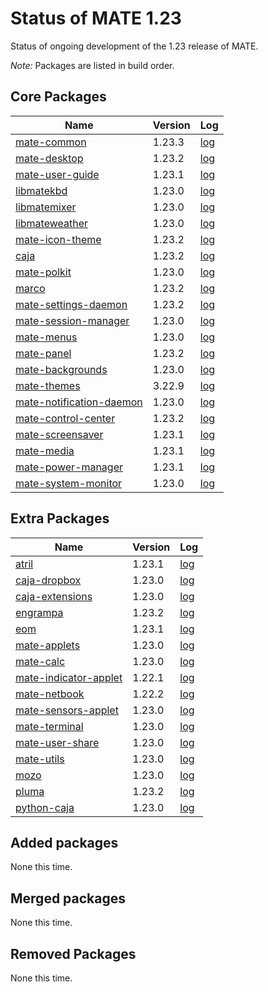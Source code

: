 # Status of MATE 1.23

Status of ongoing development of the 1.23 release of MATE.

_Note:_ Packages are listed in build order.

## Core Packages

Name|Version|Log
---|---|---
[mate-common](https://github.com/mate-desktop/mate-common) |  1.23.3 | [log](https://git.mate-desktop.org/mate-common/log/)
[mate-desktop](https://github.com/mate-desktop/mate-desktop) |  1.23.2 | [log](https://git.mate-desktop.org/mate-desktop/log/)
[mate-user-guide](https://github.com/mate-desktop/mate-user-guide) |  1.23.1 | [log](https://git.mate-desktop.org/mate-user-guide/log/)
[libmatekbd](https://github.com/mate-desktop/libmatekbd) |  1.23.0 | [log](https://git.mate-desktop.org/libmatekbd/log/)
[libmatemixer](https://github.com/mate-desktop/libmatemixer) |  1.23.0 | [log](https://git.mate-desktop.org/libmatemixer/log/)
[libmateweather](https://github.com/mate-desktop/libmateweather) |  1.23.0 | [log](https://git.mate-desktop.org/libmateweather/log/)
[mate-icon-theme](https://github.com/mate-desktop/mate-icon-theme) |  1.23.2 | [log](https://git.mate-desktop.org/mate-icon-theme/log/)
[caja](https://github.com/mate-desktop/caja) |  1.23.2 |  [log](https://git.mate-desktop.org/caja/log/)
[mate-polkit](https://github.com/mate-desktop/mate-polkit) |  1.23.0 | [log](https://git.mate-desktop.org/mate-polkit/log/)
[marco](https://github.com/mate-desktop/marco) |  1.23.2 |  [log](https://git.mate-desktop.org/marco/log/)
[mate-settings-daemon](https://github.com/mate-desktop/mate-settings-daemon) |  1.23.2 | [log](https://git.mate-desktop.org/mate-settings-daemon/log/)
[mate-session-manager](https://github.com/mate-desktop/mate-session-manager) |  1.23.0 | [log](https://git.mate-desktop.org/mate-session-manager/log/)
[mate-menus](https://github.com/mate-desktop/mate-menus) |  1.23.0 | [log](https://git.mate-desktop.org/mate-menus/log/)
[mate-panel](https://github.com/mate-desktop/mate-panel) |  1.23.2 | [log](https://git.mate-desktop.org/mate-panel/log/)
[mate-backgrounds](https://github.com/mate-desktop/mate-backgrounds) |  1.23.0 | [log](https://git.mate-desktop.org/mate-backgrounds/log/)
[mate-themes](https://github.com/mate-desktop/mate-themes) |  3.22.9 | [log](https://git.mate-desktop.org/mate-themes/log/)
[mate-notification-daemon](https://github.com/mate-desktop/mate-notification-daemon) |  1.23.0 | [log](https://git.mate-desktop.org/mate-notification-daemon/log/)
[mate-control-center](https://github.com/mate-desktop/mate-control-center) |  1.23.2 | [log](https://git.mate-desktop.org/mate-control-center/log/)
[mate-screensaver](https://github.com/mate-desktop/mate-screensaver) |  1.23.1 | [log](https://git.mate-desktop.org/mate-screensaver/log/)
[mate-media](https://github.com/mate-desktop/mate-media) |  1.23.1 | [log](https://git.mate-desktop.org/mate-media/log/)
[mate-power-manager](https://github.com/mate-desktop/mate-power-manager) |  1.23.1 | [log](https://git.mate-desktop.org/mate-power-manager/log/)
[mate-system-monitor](https://github.com/mate-desktop/mate-system-monitor) |  1.23.0 | [log](https://git.mate-desktop.org/mate-system-monitor/log/)

## Extra Packages

Name|Version|Log
---|---|---
[atril](https://github.com/mate-desktop/atril) |  1.23.1 |  [log](https://git.mate-desktop.org/atril/log/)
[caja-dropbox](https://github.com/mate-desktop/caja-dropbox) |  1.23.0 | [log](https://git.mate-desktop.org/caja-dropbox/log/)
[caja-extensions](https://github.com/mate-desktop/caja-extensions) |  1.23.0 | [log](https://git.mate-desktop.org/caja-extensions/log/)
[engrampa](https://github.com/mate-desktop/engrampa) |  1.23.2 |  [log](https://git.mate-desktop.org/engrampa/log/)
[eom](https://github.com/mate-desktop/eom) |  1.23.1 |  [log](https://git.mate-desktop.org/eom/log/)
[mate-applets](https://github.com/mate-desktop/mate-applets) |  1.23.0 | [log](https://git.mate-desktop.org/mate-applets/log/)
[mate-calc](https://github.com/mate-desktop/mate-calc) |  1.23.0 | [log](https://git.mate-desktop.org/mate-calc/log/)
[mate-indicator-applet](https://github.com/mate-desktop/mate-indicator-applet) |  1.22.1 | [log](https://git.mate-desktop.org/mate-indicator-applet/log/)
[mate-netbook](https://github.com/mate-desktop/mate-netbook) |  1.22.2 | [log](https://git.mate-desktop.org/mate-netbook/log/)
[mate-sensors-applet](https://github.com/mate-desktop/mate-sensors-applet) |  1.23.0 | [log](https://git.mate-desktop.org/mate-sensors-applet/log/)
[mate-terminal](https://github.com/mate-desktop/mate-terminal) |  1.23.0 | [log](https://git.mate-desktop.org/mate-terminal/log/)
[mate-user-share](https://github.com/mate-desktop/mate-user-share) |  1.23.0 | [log](https://git.mate-desktop.org/mate-user-share/log/)
[mate-utils](https://github.com/mate-desktop/mate-utils) |  1.23.0 | [log](https://git.mate-desktop.org/mate-utils/log/)
[mozo](https://github.com/mate-desktop/mozo) |  1.23.0 |  [log](https://git.mate-desktop.org/mozo/log/)
[pluma](https://github.com/mate-desktop/pluma) |  1.23.2 |  [log](https://git.mate-desktop.org/pluma/log/)
[python-caja](https://github.com/mate-desktop/python-caja) |  1.23.0 | [log](https://git.mate-desktop.org/python-caja/log/)

## Added packages

None this time.

## Merged packages

None this time.

## Removed Packages

None this time.

